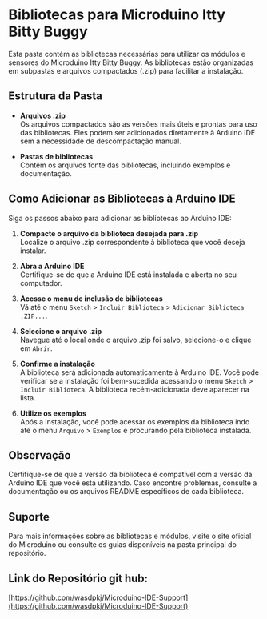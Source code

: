 # Bibliotecas para Microduino Itty Bitty Buggy

Esta pasta contém as bibliotecas necessárias para utilizar os módulos e sensores do Microduino Itty Bitty Buggy. As bibliotecas estão organizadas em subpastas e arquivos compactados (.zip) para facilitar a instalação.

## Estrutura da Pasta

- **Arquivos .zip**  
  Os arquivos compactados são as versões mais úteis e prontas para uso das bibliotecas. Eles podem ser adicionados diretamente à Arduino IDE sem a necessidade de descompactação manual.

- **Pastas de bibliotecas**  
  Contêm os arquivos fonte das bibliotecas, incluindo exemplos e documentação.

## Como Adicionar as Bibliotecas à Arduino IDE

Siga os passos abaixo para adicionar as bibliotecas ao Arduino IDE:

1. **Compacte o arquivo da biblioteca desejada para .zip**  
   Localize o arquivo .zip correspondente à biblioteca que você deseja instalar.

2. **Abra a Arduino IDE**  
   Certifique-se de que a Arduino IDE está instalada e aberta no seu computador.

3. **Acesse o menu de inclusão de bibliotecas**  
   Vá até o menu `Sketch` > `Incluir Biblioteca` > `Adicionar Biblioteca .ZIP...`.

4. **Selecione o arquivo .zip**  
   Navegue até o local onde o arquivo .zip foi salvo, selecione-o e clique em `Abrir`.

5. **Confirme a instalação**  
   A biblioteca será adicionada automaticamente à Arduino IDE. Você pode verificar se a instalação foi bem-sucedida acessando o menu `Sketch` > `Incluir Biblioteca`. A biblioteca recém-adicionada deve aparecer na lista.

6. **Utilize os exemplos**  
   Após a instalação, você pode acessar os exemplos da biblioteca indo até o menu `Arquivo` > `Exemplos` e procurando pela biblioteca instalada.

## Observação

Certifique-se de que a versão da biblioteca é compatível com a versão da Arduino IDE que você está utilizando. Caso encontre problemas, consulte a documentação ou os arquivos README específicos de cada biblioteca.

## Suporte

Para mais informações sobre as bibliotecas e módulos, visite o site oficial do Microduino ou consulte os guias disponíveis na pasta principal do repositório.

## Link do Repositório git hub:
[https://github.com/wasdpkj/Microduino-IDE-Support](https://github.com/wasdpkj/Microduino-IDE-Support)